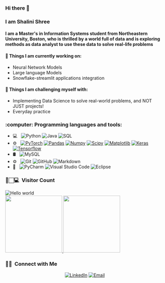 ### Hi there 👋
### I am Shalini Shree
#### I am a Master's in Information Systems student from Northeastern University, Boston, who is thrilled by a world full of data and is exploring methods as data analyst to use these data to solve real-life problems 


#### 🌱 Things I am currently working on:
- Neural Network Models
- Large language Models
- Snowflake-streamlit applications integration

#### :muscle: Things I am challenging myself with:
- Implementing Data Science to solve real-world problems, and NOT JUST projects!
- Everyday practice  

<h3> :computer: Programming languages and tools:</h3>

- 💻 &nbsp;
  ![Python](https://img.shields.io/badge/-Python-333333?style=flat&logo=python)
  ![Java](https://img.shields.io/badge/-Java-333333?style=flat&logo=Java&logoColor=007396)
  ![SQL](https://img.shields.io/badge/-SQL-333333?style=flat&logo=MySQL)
- ⚙️ &nbsp;
  [![PyTorch](https://img.shields.io/badge/-PyTorch-EE4C2C?style=flat&logo=PyTorch&logoColor=white&link=https://github.com/Quananhle/Python-AWS-TradingAI)](https://github.com/Quananhle/Python-AWS-TradingAI)
  [![Pandas](https://img.shields.io/badge/-Pandas-150458?style=flat&logo=Pandas&link=https://github.com/Quananhle/Python-AWS-TradingAI)](https://github.com/Quananhle/Python-AWS-TradingAI)
  [![Numpy](https://img.shields.io/badge/-Numpy-lightgray?style=flat&logo=Numpy&logoColor=white&link=https://github.com/Quananhle/Python-AWS-TradingAI)](https://github.com/Quananhle/Python-AWS-TradingAI)
  [![Scipy](https://img.shields.io/badge/-Scipy-blue?style=flat&logo=Scipy&logoColor=white&link=https://github.com/Quananhle/Python-AWS-TradingAI)](https://github.com/Quananhle/Python-AWS-TradingAI)
  [![Matplotlib](https://img.shields.io/badge/-Matplotlib-black?style=flat&logo=Matplotlib&logoColor=white&link=https://github.com/Quananhle/Python-AWS-TradingAI)](https://github.com/Quananhle/Python-AWS-TradingAI)
  [![Keras](https://img.shields.io/badge/-Keras-D00000?style=flat&logo=Keras&link=https://github.com/Quananhle/Python-AWS-TradingAI)](https://github.com/Quananhle/Python-AWS-TradingAI)
  [![Tensorflow](https://img.shields.io/badge/-Tensorflow-gray?style=flat&logo=tensorflow&link=https://github.com/Quananhle/Python-AWS-TradingAI)](https://github.com/Quananhle/Python-AWS-TradingAI)
- 🛢 &nbsp;
![MySQL](https://img.shields.io/badge/-MySQL-333333?style=flat&logo=mysql)
- ⚙️ &nbsp;
  ![Git](https://img.shields.io/badge/-Git-333333?style=flat&logo=git)
  ![GitHub](https://img.shields.io/badge/-GitHub-333333?style=flat&logo=github)
  ![Markdown](https://img.shields.io/badge/-Markdown-333333?style=flat&logo=markdown)
- 🔧 &nbsp;
  ![PyCharm](https://img.shields.io/badge/-PyCharm-333333?style=flat&logo=PyCharm-ide&logoColor=2C2255)
  ![Visual Studio Code](https://img.shields.io/badge/-Visual%20Studio%20Code-333333?style=flat&logo=visual-studio-code&logoColor=007ACC)
  ![Eclipse](https://img.shields.io/badge/-Eclipse-333333?style=flat&logo=eclipse-ide&logoColor=2C2255)



<h3> 👀🏻‍💻 &nbsp;Visitor Count </h3>

<img src="https://profile-counter.glitch.me/shalini-shree/count.svg" alt="Hello world" />
  
  
<br/>

<a href="https://github.com/shalini-shree">
  <img height="180em" src="https://github-readme-stats.vercel.app/api?username=shalini-shree&theme=buefy&show_icons=true" />
  <img height="180em" src="https://github-readme-stats.vercel.app/api/top-langs/?username=shalini-shree&theme=buefy&layout=compact" />
</a>

<br/>

<h3> 🤝🏻 &nbsp;Connect with Me </h3>

<p align="center">
<a href="[https://www.linkedin.com/in/addityad/](https://www.linkedin.com/in/shalini-shree-4175a5192/)"><img alt="LinkedIn" src="https://img.shields.io/badge/LinkedIn-Shalini%20Shree-yellow?style=flat-square&logo=linkedin"></a>
<a href="mailto:shree.s@northeastern.edu"><img alt="Email" src="https://img.shields.io/badge/Email-shree.s@northeastern.edu-yellow?style=flat-square&logo=gmail"></a>
</p>

